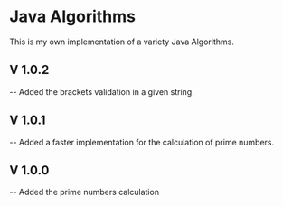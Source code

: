 Java Algorithms
=============

 This is my own implementation of a variety Java Algorithms.

 V 1.0.2
-----------
-- Added the brackets validation in a given string.

 V 1.0.1
-----------
-- Added a faster implementation for the calculation of prime numbers.

 V 1.0.0
-----------
-- Added the prime numbers calculation
